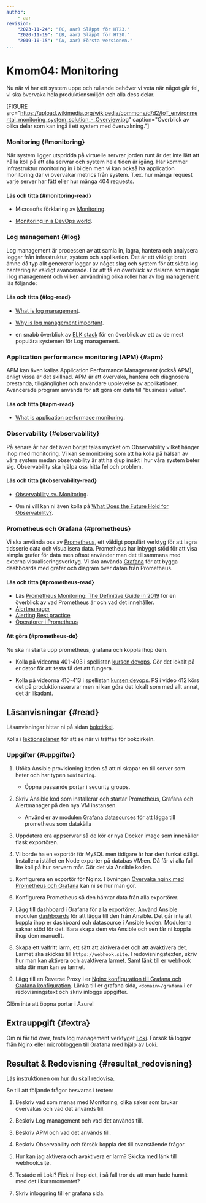 ```yaml
---
author:
    - aar
revision:
    "2023-11-24": "(C, aar) Släppt för HT23."
    "2020-11-19": "(B, aar) Släppt för HT20."
    "2019-10-15": "(A, aar) Första versionen."
...
```

Kmom04: Monitoring
==================================

Nu när vi har ett system uppe och rullande behöver vi veta när något går fel, vi ska övervaka hela produktionsmiljön och alla dess delar.


<!-- more -->


[FIGURE src="https://upload.wikimedia.org/wikipedia/commons/d/d2/IoT_environmental_monitoring_system_solution_-_Overview.jpg" caption="Överblick av olika delar som kan ingå i ett system med övervakning."]



<!-- https://old.reddit.com/r/devops/comments/afqye3/whats_your_monitoring_and_alerting_stack_look_like/
https://itnext.io/deploy-elk-stack-in-docker-to-monitor-containers-c647d7e2bfcd
 -->


### Monitoring {#monitoring}

När system ligger utspridda på virtuelle servrar jorden runt är det inte lätt att hålla koll på att alla servrar och system hela tiden är igång. Här kommer infrastruktur monitoring in i bilden men vi kan också ha application monitoring där vi övervakar metrics från system. T.ex. hur många request varje server har fått eller hur många 404 requests.

#### Läs och titta {#monitoring-read}

- Microsofts förklaring av [Monitoring](https://docs.microsoft.com/en-us/azure/devops/learn/what-is-monitoring).

- [Monitoring in a DevOps world](https://queue.acm.org/detail.cfm?id=3178371).



### Log management {#log}

Log management är processen av att samla in, lagra, hantera och analysera loggar från infrastruktur, system och applikation. Det är ett väldigt brett ämne då typ allt genererar loggar av något slag och system för att sköta log hantering är väldigt avancerade. För att få en överblick av delarna som ingår i log management och vilken användning olika roller har av log management läs följande:

#### Läs och titta {#log-read}

- [What is log management](https://www.tripwire.com/state-of-security/security-data-protection/security-controls/what-is-log-management/).

- [Why is log management important](https://www.graylog.org/post/why-is-log-management-important).

- en snabb överblick av [ELK stack](https://www.guru99.com/elk-stack-tutorial.html) för en överblick av ett av de mest populära systemen för Log management.



### Application performance monitoring (APM) {#apm}

APM kan även kallas Application Performance Management (också APM), enligt vissa är det skillnad. APM är att övervaka, hantera och diagnosera prestanda, tillgänglighet och användare upplevelse av applikationer. Avancerade program används för att göra om data till "business value".

#### Läs och titta {#apm-read}

- [What is application performace monitoring](https://www.eginnovations.com/blog/what-is-application-performance-monitoring/).



### Observability {#observability}

På senare år har det även börjat talas mycket om Observability vilket hänger ihop med monitoring. Vi kan se monitoring som att ha kolla på hälsan av våra system medan observability är att ha djup insikt i hur våra system beter sig. Observability ska hjälpa oss hitta fel och problem.

#### Läs och titta {#observability-read}

- [Observability sv. Monitoring](https://dzone.com/articles/observability-vs-monitoring).

- Om ni vill kan ni även kolla på [What Does the Future Hold for Observability?](https://www.youtube.com/watch?v=MkSdvPdS1oA).



### Prometheus och Grafana {#prometheus}

Vi ska använda oss av [Prometheus](https://prometheus.io/), ett väldigt populärt verktyg för att lagra tidsserie data och visualisera data. Prometheus har inbyggt stöd för att visa simpla grafer för data men oftast använder man det tillsammans med externa visualiseringsverktyg. Vi ska använda [Grafana](https://grafana.com/) för att bygga dashboards med grafer och diagram över datan från Prometheus.

#### Läs och titta {#prometheus-read}

- Läs [Prometheus Monitoring: The Definitive Guide in 2019](https://devconnected.com/the-definitive-guide-to-prometheus-in-2019/) för en överblick av vad Prometheus är och vad det innehåller.
- [Alertmanager](https://prometheus.io/docs/alerting/latest/alertmanager/)
- [Alerting Best practice](https://prometheus.io/docs/practices/alerting/)
- [Operatorer i Prometheus](https://prometheus.io/docs/prometheus/latest/querying/operators/)



#### Att göra {#prometheus-do}

Nu ska ni starta upp prometheus, grafana och koppla ihop dem.

- Kolla på videorna 401-403 i spellistan [kursen devops](https://www.youtube.com/watch?v=u84GyxLGdEo&list=PLKtP9l5q3ce8s67TUj2qS85C4g1pbrx78&index=12). Gör det lokalt på er dator för att testa få det att fungera.

- Kolla på videorna 410-413 i spellistan [kursen devops](https://www.youtube.com/watch?v=u84GyxLGdEo&list=PLKtP9l5q3ce8s67TUj2qS85C4g1pbrx78&index=12). PS i video 412 körs det på produktionsservrar men ni kan göra det lokalt som med allt annat, det är likadant.



Läsanvisningar {#read}
--------------------------

Läsanvisningar hittar ni på sidan [bokcirkel](./../bokcirkel).

Kolla i [lektionsplanen](https://dbwebb.se/devops/lektionsplan) för att se när vi träffas för bokcirkeln.



### Uppgifter {#uppgifter}


1. Utöka Ansible provisioning koden så att ni skapar en till server som heter och har typen `monitoring`.
    - Öppna passande portar i security groups.

1. Skriv Ansible kod som installerar och startar Prometheus, Grafana och Alertmanager på den nya VM instansen.
    - Använd er av modulen [Grafana datasources](https://docs.ansible.com/ansible/latest/collections/community/grafana/grafana_datasource_module.html) för att lägga till prometheus som datakälla

1. Uppdatera era appservrar så de kör er nya Docker image som innehåller flask exportören.

1. Vi borde ha en exportör för MySQL men tidigare år har den funkat dåligt. Installera istället en Node exporter på databas VM:en. Då får vi alla fall lite koll på hur servern mår. Gör det via Ansible koden.

1. Konfigurera en exportör för Nginx. I övningen [Övervaka nginx med Prometheus och Grafana](kunskap/overvaka-nginx-med-prometheus-och-grafana) kan ni se hur man gör.

1. Konfigurera Prometheus så den hämtar data från alla exportörer.

1. Lägg till dashboard i Grafana för alla exportörer. Använd Ansible modulen [dashboards](https://docs.ansible.com/ansible/latest/collections/community/grafana/grafana_dashboard_module.html) för att lägga till den från Ansible. Det går inte att koppla ihop er dashboard och datasource i Ansible koden. Modulerna saknar stöd för det. Bara skapa dem via Ansible och sen får ni koppla ihop dem manuellt.

1. Skapa ett valfritt larm, ett sätt att aktivera det och att avaktivera det. Larmet ska skickas till `https://webhook.site`. I redovisningstexten, skriv hur man kan aktivera och avaktivera larmet. Samt länk till er webhook sida där man kan se larmet. 

1. Lägg till en Reverse Proxy i er [Nginx konfiguration till Grafana och Grafana konfiguration](https://gist.github.com/AndreasArne/1b729078e53004303c511390f44dee7f). Länka till er grafana sida, `<domain>/grafana` i er redovisningstext och skriv inloggs uppgifter.

Glöm inte att öppna portar i Azure!


Extrauppgift {#extra}
--------------------------

Om ni får tid över, testa log management verktyget [Loki](https://grafana.com/oss/loki/). Försök få loggar från Nginx eller microbloggen till Grafana med hjälp av Loki.



Resultat & Redovisning  {#resultat_redovisning}
-----------------------------------------------

Läs [instruktionen om hur du skall redovisa](./../redovisa).

Se till att följande frågor besvaras i texten:

1. Beskriv vad som menas med Monitoring, olika saker som brukar övervakas och vad det används till.

2. Beskriv Log management och vad det används till.

3. Beskriv APM och vad det används till.

4. Beskriv Observability och försök koppla det till ovanstående frågor.

5. Hur kan jag aktivera och avaktivera er larm? Skicka med länk till webhook.site.

6. Testade ni Loki? Fick ni ihop det, i så fall tror du att man hade hunnit med det i kursmomentet?

7. Skriv inloggning till er grafana sida.

